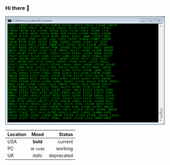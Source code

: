 ### Hi there 👋

![don't tell me you're too blind to see](docs/rickroll.gif)


| Location |  Mood  | Status |
|:-----|:--------:|------:|
| USA   | **bold** | current |
| PC   |w  `code`  |   working |
| UK   | _italic_ |    deprecated |

<!--
**sammcgrail/sammcgrail** is a ✨ _special_ ✨ repository because its `README.md` (this file) appears on your GitHub profile.

Here are some ideas to get you started:

- 🔭 I’m currently working on ...
- 🌱 I’m currently learning ...
- 👯 I’m looking to collaborate on ...
- 🤔 I’m looking for help with ...
- 💬 Ask me about ...
- 📫 How to reach me: ...
- 😄 Pronouns: ...
- ⚡ Fun fact: ...
-->

